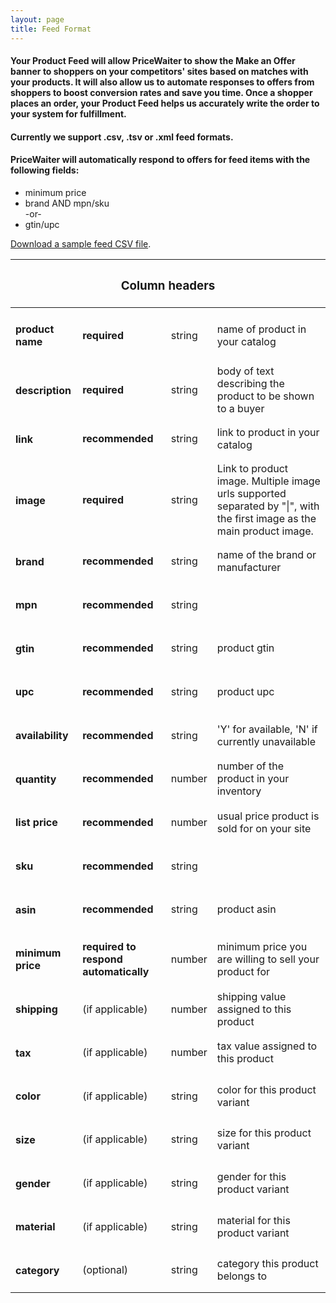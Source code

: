 ```yaml
---
layout: page
title: Feed Format
---
```


<h4>
    Your Product Feed will allow PriceWaiter to show the Make an Offer banner to shoppers on your competitors' sites based on matches with your products. It will also allow us to automate responses to offers from shoppers to boost conversion rates and save you time. Once a shopper places an order, your Product Feed helps us accurately write the order to your system for fulfillment.
</h4>

<h4>Currently we support .csv, .tsv or .xml feed formats.</h4>

<h4>PriceWaiter will automatically respond to offers for feed items with the following fields:</h4>

<ul>
    <li>minimum price</li>
    <li>brand AND mpn/sku</li>
    <p style="margin: 0">-or-</p>
    <li>gtin/upc</li>
</ul>

<a href="/files/pricewaiter_sample_feed.csv">Download a sample feed CSV file</a>.

<table>
    <thead>
        <tr>
            <th colspan="4"><h3>Column headers</h3></th>
        </tr>
    </thead>
    <tbody>
        <tr>
            <td><h4>product name</h4></td>
            <td><strong>required</strong></td>
            <td>string</td>
            <td>name of product in your catalog</td>
        </tr>
        <tr>
            <td><h4>description</h4></td>
            <td><strong>required</strong></td>
            <td>string</td>
            <td>body of text describing the product to be shown to a buyer</td>
        </tr>
        <tr>
            <td><h4>link</h4></td>
            <td><strong>recommended</strong></td>
            <td>string</td>
            <td>link to product in your catalog</td>
        </tr>
        <tr>
            <td><h4>image</h4></td>
            <td><strong>required</strong></td>
            <td>string</td>
            <td>Link to product image. Multiple image urls supported separated by "|", with the first image as the main product image.</td>
        </tr>
        <tr>
            <td><h4>brand</h4></td>
            <td><strong>recommended</strong></td>
            <td>string</td>
            <td>name of the brand or manufacturer</td>
        </tr>
        <tr>
            <td><h4>mpn</h4></td>
            <td><strong>recommended</strong></td>
            <td>string</td>
            <td></td>
        </tr>        
        <tr>
            <td><h4>gtin</h4></td>
            <td><strong>recommended</strong></td>
            <td>string</td>
            <td>product gtin</td>
        </tr>        
        <tr>
            <td><h4>upc</h4></td>
            <td><strong>recommended</strong></td>
            <td>string</td>
            <td>product upc</td>
        </tr>        
        <tr>
            <td><h4>availability</h4></td>
            <td><strong>recommended</strong></td>
            <td>string</td>
            <td>'Y' for available, 'N' if currently unavailable</td>
        </tr>
        <tr>
            <td><h4>quantity</h4></td>
            <td><strong>recommended</strong></td>
            <td>number</td>
            <td>number of the product in your inventory</td>
        </tr>
        <tr>
            <td><h4>list price</h4></td>
            <td><strong>recommended</strong></td>
            <td>number</td>
            <td>usual price product is sold for on your site</td>
        </tr>
        <tr>
            <td><h4>sku</h4></td>
            <td><strong>recommended</strong></td>
            <td>string</td>
            <td></td>
        </tr>
        <tr>
            <td><h4>asin</h4></td>
            <td><strong>recommended</strong></td>
            <td>string</td>
            <td>product asin</td>
        </tr>
        <tr>
            <td><h4>minimum price</h4></td>
            <td><strong>required to respond automatically</strong></td>
            <td>number</td>
            <td>minimum price you are willing to sell your product for</td>
        </tr>
        <tr>
            <td><h4>shipping</h4></td>
            <td>(if applicable)</td>
            <td>number</td>
            <td>shipping value assigned to this product</td>
        </tr>
        <tr>
            <td><h4>tax</h4></td>
            <td>(if applicable)</td>
            <td>number</td>
            <td>tax value assigned to this product</td>
        </tr>
        <tr>
            <td><h4>color</h4></td>
            <td>(if applicable)</td>
            <td>string</td>
            <td>color for this product variant</td>
        </tr>
        <tr>
            <td><h4>size</h4></td>
            <td>(if applicable)</td>
            <td>string</td>
            <td>size for this product variant</td>
        </tr>
        <tr>
            <td><h4>gender</h4></td>
            <td>(if applicable)</td>
            <td>string</td>
            <td>gender for this product variant</td>
        </tr>
        <tr>
            <td><h4>material</h4></td>
            <td>(if applicable)</td>
            <td>string</td>
            <td>material for this product variant</td>
        </tr>
        <tr>
            <td><h4>category</h4></td>
            <td>(optional)</td>
            <td>string</td>
            <td>category this product belongs to</td>
        </tr>
    </tbody>
</table>
